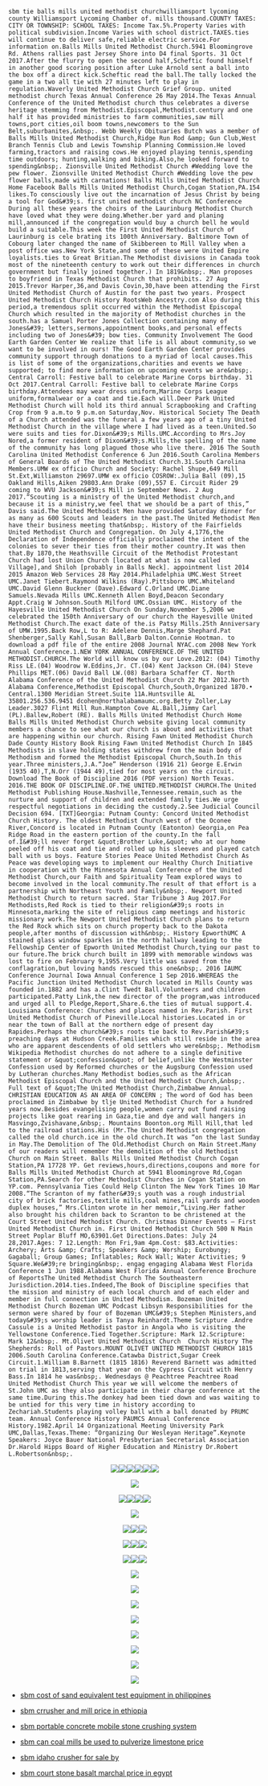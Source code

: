 
```
sbm tie balls mills united methodist churchwilliamsport lycoming county Williamsport Lycoming Chamber of. mills thousand.COUNTY TAXES: CITY OR TOWNSHIP: SCHOOL TAXES: Income Tax.5%.Property Varies with political subdivision.Income Varies with school district.TAXES.ties will continue to deliver safe,reliable electric service.For information on.Balls Mills United Methodist Church.5941 Bloomingrove Rd. Athens rallies past Jersey Shore into D4 final Sports. 31 Oct 2017.After the flurry to open the second half,Scheftic found himself in another good scoring position after Luke Arnold sent a ball into the box off a direct kick.Scheftic read the ball.The tally locked the game in a two all tie with 27 minutes left to play in regulation.Waverly United Methodist Church Grief Group. united methodist church Texas Annual Conference 26 May 2014.The Texas Annual Conference of the United Methodist church thus celebrates a diverse heritage stemming from Methodist.Episcopal,Methodist.century and one half it has provided ministries to farm communities,saw mill towns,port cities,oil boom towns,newcomers to the Sun Belt,suburbanites,&nbsp;. Webb Weekly Obituaries Butch was a member of Balls Mills United Methodist Church,Ridge Run Rod &amp; Gun Club,West Branch Tennis Club and Lewis Township Planning Commission.He loved farming,tractors and raising cows.He enjoyed playing tennis,spending time outdoors; hunting,walking and biking.Also,he looked forward to spending&nbsp;. Zionsville United Methodist Church #Wedding love the pew flower. Zionsville United Methodist Church #Wedding love the pew flower balls,made with carnations! Balls Mills United Methodist Church Home Facebook Balls Mills United Methodist Church,Cogan Station,PA.154 likes.To consciously live out the incarnation of Jesus Christ by being a tool for God&#39;s. first united methodist church NC Conference During all these years the choirs of the Laurinburg Methodist Church have loved what they were doing.Whether.ber yard and planing mill,announced if the congregation would buy a church bell he would build a suitable.This week the First United Methodist Church of Laurinburg is cele brating its 100th Anniversary. Baltimore Town of Cobourg later changed the name of Skibbereen to Mill Valley when a post office was.New York State,and some of these were United Empire loyalists.ties to Great Britian.The Methodist divisions in Canada took most of the nineteenth century to work out their differences in church government but finally joined together.) In 1819&nbsp;. Man proposes to boyfriend in Texas Methodist Church that prohibits. 27 Aug 2015.Trevor Harper,36,and Davis Covin,30,have been attending the First United Methodist Church of Austin for the past two years. Prospect United Methodist Church History RootsWeb Ancestry.com Also during this period,a tremendous split occurred within the Methodist Episcopal Church which resulted in the majority of Methodist churches in the south.has a Samuel Porter Jones Collection containing many of Jones&#39; letters,sermons,appointment books,and personal effects including two of Jones&#39; bow ties. Community Involvement The Good Earth Garden Center We realize that life is all about community,so we want to be involved in ours! The Good Earth Garden Center provides community support through donations to a myriad of local causes.This is list of some of the organizations,charities and events we have supported; to find more information on upcoming events we are&nbsp;. Central Carroll: Festive ball to celebrate Marine Corps birthday. 31 Oct 2017.Central Carroll: Festive ball to celebrate Marine Corps birthday.Attendees may wear dress uniform,Marine Corps League uniform,formalwear or a coat and tie.Each will.Deer Park United Methodist Church will hold its third annual Scrapbooking and Crafting Crop from 9 a.m.to 9 p.m.on Saturday,Nov. Historical Society The Death of a Church attended was the funeral a few years ago of a tiny United Methodist Church in the village where I had lived as a teen.United.So were suits and ties for.Dixon&#39;s Mills.UMC.According to Mrs.Joy Nored,a former resident of Dixon&#39;s.Mills,the spelling of the name of the community has long plagued those who live there. 2016 The South Carolina United Methodist Conference 6 Jun 2016.South Carolina Members of General Boards of The United Methodist Church.31.South Carolina Members.UMW ex officio Church and Society: Rachel Shupe,649 Mill St.Ext,Williamston 29697.UMW ex officio COSROW:.Julia Ball (09),15 Oakland Hills,Aiken 29803.Ann Drake (09),557 E. Circuit Rider 29 coming to WVU Jackson&#39;s Mill in September News. 2 Aug 2017.“Scouting is a ministry of the United Methodist church,and because it is a ministry,we feel that we should be a part of this,” Davis said.The United Methodist Men have provided Saturday dinner for as many as 600 Scouts and leaders in the past.The United Methodist Men have their business meeting that&nbsp;. History of the Fairfields United Methodist Church and Congregation. On July 4,1776,the Declaration of Independence officially proclaimed the intent of the colonies to sever their ties from their mother country.It was then that.By 1870,the Heathsville Circuit of the Methodist Protestant Church had lost Union Church [located at what is now called Village],and Shiloh [probably in Balls Neck]. appointment list 2014 2015 Amazon Web Services 28 May 2014.Philadelphia UMC.West Street UMC.Janet Tiebert.Raymond Wilkins (Ray).Pittsboro UMC.Whiteland UMC.David Glenn Buckner (Dave).Edward C.Orland UMC.Diane Samuels.Nevada Mills UMC.Kenneth Allen Boyd,Deacon Secondary Appt.Craig W Johnson.South Milford UMC.Ossian UMC. History of the Hayesville United Methodist Church On Sunday,November 5,2006 we celebrated the 150th Anniversary of our church the Hayesville United Methodist Church.The exact date of the.is Patsy Mills.25th Anniversary of UMW.1995.Back Row,L to R: Adelene Dennis,Marge Shephard.Pat Shenberger,Sally Kahl,Susan Ball,Barb Dalton.Connie Hootman. to download a pdf file of the entire 2008 Journal NYAC.com 2008 New York Annual Conference.1.NEW YORK ANNUAL CONFERENCE.OF THE UNITED METHODIST.CHURCH.The World will know us by our Love.2012: (04) Timothy Riss LE.(04) Woodrow W.Eddins,Jr. CT.(04) Kent Jackson CH.(04) Steve Phillips MET.(06) David Ball LW.(08) Barbara Schaffer CT. North Alabama Conference of the United Methodist Church 22 Mar 2012.North Alabama Conference,Methodist Episcopal Church,South,Organized 1870.• Central.1300 Meridian Street.Suite 11A.Huntsville AL 35801.256.536.9451 dcohen@northalabamaumc.org.Betty Zoller,Lay Leader.3027 Flint Mill Run.Hampton Cove AL.Ball,Jimmy Carl (PL).Ballew,Robert (RE). Balls Mills United Methodist Church Home Balls Mills United Methodist Church website giving local community members a chance to see what our church is about and activities that are happening within our church. Rising Fawn United Methodist Church Dade County History Book Rising Fawn United Methodist Church In 1845 Methodists in slave holding states withdrew from the main body of Methodism and formed the Methodist Episcopal Church,South.In this year.Three ministers,J.A.“Joe” Henderson (1916 21) George E.Erwin (1935 40),T,N.Orr (1944 49),tied for most years on the circuit. Download The Book of Discipline 2016 (PDF version) North Texas. 2016.THE BOOK OF DISCIPLINE.OF.THE UNITED.METHODIST CHURCH.The United Methodist Publishing House.Nashville,Tennessee.remain,such as the nurture and support of children and extended family ties.We urge respectful negotiations in deciding the custody.2.See Judicial Council Decision 694. ‎[TXT]‎Georgia: Putnam County: Concord United Methodist Church History. The oldest Methodist Church west of the Oconee River,Concord is located in Putnam County (Eatonton) Georgia,on Pea Ridge Road in the eastern portion of the county.In the fall of.I&#39;ll never forget &quot;Brother Luke,&quot; who at our home peeled off his coat and tie and rolled up his sleeves and played catch ball with us boys. Feature Stories Peace United Methodist Church As Peace was developing ways to implement our Healthy Church Initiative in cooperation with the Minnesota Annual Conference of the United Methodist Church,our Faith and Spirituality Team explored ways to become involved in the local community.The result of that effort is a partnership with Northeast Youth and Family&nbsp;. Newport United Methodist Church to return sacred. Star Tribune 3 Aug 2017.For Methodists,Red Rock is tied to their religion&#39;s roots in Minnesota,marking the site of religious camp meetings and historic missionary work.The Newport United Methodist Church plans to return the Red Rock which sits on church property back to the Dakota people,after months of discussion with&nbsp;. History EpworthUMC A stained glass window sparkles in the north hallway leading to the Fellowship Center of Epworth United Methodist Church,tying our past to our future.The brick church built in 1899 with memorable windows was lost to fire on February 9,1955.Very little was saved from the conflagration,but loving hands rescued this one&nbsp;. 2016 IAUMC Conference Journal Iowa Annual Conference 1 Sep 2016.WHEREAS the Pacific Junction United Methodist Church located in Mills County was founded in.1882 and has a.Clint Twedt Ball.Volunteers and children participated.Patty Link,the new director of the program,was introduced and urged all to Pledge,Report,Share.6.the ties of mutual support.4. Louisiana Conference: Churches and places named in Rev.Parish. First United Methodist Church of Pineville.Local histories.Located in or near the town of Ball at the northern edge of present day Rapides.Perhaps the church&#39;s roots tie back to Rev.Parish&#39;s preaching days at Hudson Creek.Families which still reside in the area who are apparent descendents of old settlers who were&nbsp;. Methodism Wikipedia Methodist churches do not adhere to a single definitive statement or &quot;confession&quot; of belief,unlike the Westminster Confession used by Reformed churches or the Augsburg Confession used by Lutheran churches.Many Methodist bodies,such as the African Methodist Episcopal Church and the United Methodist Church,&nbsp;. Full text of &quot;The United Methodist Church,Zimbabwe Annual. CHRISTIAN EDUCATION AS AN AREA OF CONCERN ; The word of God has been proclaimed in Zimbabwe by tlje United Methodist Church for a hundred years now.Besides evangelising people,women carry out fund raising projects like goat rearing in Gaza,tie and dye and wall hangers in Masvingo,Zvishavane,&nbsp;. Mountains Boonton.org Mill Hill,that led to the railroad stations.His (Mr.The United Methodist congregation called the old church.ice in the old church.It was “on the last Sunday in May.The Demolition of The Old.Methodist Church on Main Street.Many of our readers will remember the demolition of the old Methodist Church on Main Street. Balls Mills United Methodist Church Cogan Station,PA 17728 YP. Get reviews,hours,directions,coupons and more for Balls Mills United Methodist Church at 5941 Bloomingrove Rd,Cogan Station,PA.Search for other Methodist Churches in Cogan Station on YP.com. Pennsylvania Ties Could Help Clinton The New York Times 10 Mar 2008.“The Scranton of my father&#39;s youth was a rough industrial city of brick factories,textile mills,coal mines,rail yards and wooden duplex houses,” Mrs.Clinton wrote in her memoir,“Living.Her father also brought his children back to Scranton to be christened at the Court Street United Methodist Church. Christmas Dinner Events — First United Methodist Church in. First United Methodist Church 500 N Main Street Poplar Bluff MO,63901.Get Directions.Dates: July 24 28,2017.Ages: 7 12.Length: Mon Fri,9am 4pm.Cost: $83.Activities: Archery; Arts &amp; Crafts; Speakers &amp; Worship; Eurobungy; Gagaball; Group Games; Inflatables; Rock Wall; Water Activities; 9 Square.We&#39;re bringing&nbsp;. engag engaging Alabama West Florida Conference 1 Jun 1988.Alabama West Florida Annual Conference Brochure of ReportsThe United Methodist Church The Southeastern Jurisdiction.2014.ties.Indeed,The Book of Discipline specifies that the mission and ministry of each local church and of each elder and member in full connection in United Methodism. Bozeman United Methodist Church Bozeman UMC Podcast Libsyn Responsibilities for the sermon were shared by four of Bozeman UMC&#39;s Stephen Ministers,and today&#39;s worship leader is Tanya Reinhardt.Theme Scripture .Andre Cassule is a United Methodist pastor in Angola who is visiting the Yellowstone Conference.Tied Together.Scripture: Mark 12.Scripture: Mark 12&nbsp;. Mt.Olivet United Methodist Church  Church History The Shepherds: Roll of Pastors.MOUNT OLIVET UNITED METHODIST CHURCH 1815 2006.South Carolina Conference.Catawba District,Sugar Creek Circuit.1.William B.Barnett (1815 1816) Reverend Barnett was admitted on trial in 1813,serving that year on the Cypress Circuit with Henry Bass.In 1814 he was&nbsp;. Wednesdays @ Peachtree Peachtree Road United Methodist Church This year we will welcome the members of St.John UMC as they also participate in their charge conference at the same time.During this.The donkey had been tied down and was waiting to be untied for this very time in history according to Zechariah.Students playing volley ball with a ball donated by PRUMC team. Annual Conference History PAUMCS Annual Conference History.1982.April 14 Organizational Meeting University Park UMC,Dallas,Texas.Theme: “Organizing Our Wesleyan Heritage”.Keynote Speakers: Joyce Bauer National Presbyterian Secretarial Association Dr.Harold Hipps Board of Higher Education and Ministry Dr.Robert L.Robertson&nbsp;. 
```

<div align="center">
  
<a rel="nofollow" href="https://m.shibang-china.com?f=github&k=sbm+tie+balls+mills+united+methodist+church"><img src="https://static.shibang-china.com/en/l.png"></a><img src="https://static.shibang-china.com/en/hw.png"><a rel="nofollow" href="https://m.shibang-china.com/product/?f=github&k=sbm+tie+balls+mills+united+methodist+church"><img src="https://static.shibang-china.com/en/p.png"></a><a rel="nofollow" href="https://m.shibang-china.com/cases/?f=github&k=sbm+tie+balls+mills+united+methodist+church"><img src="https://static.shibang-china.com/en/c.png"></a><a rel="nofollow" href="https://m.shibang-china.com/news/?f=github&k=sbm+tie+balls+mills+united+methodist+church"><img src="https://static.shibang-china.com/en/n.png"></a><a rel="nofollow" href="https://m.shibang-china.com?f=github&k=sbm+tie+balls+mills+united+methodist+church"><img src="https://static.shibang-china.com/en/m.png"></a>

<a rel="nofollow" href="https://m.shibang-china.com/product/?f=github&k=sbm+tie+balls+mills+united+methodist+church"><img src="https://static.shibang-china.com/en/b.jpg"></a>
  
<a rel="nofollow" href="https://m.shibang-china.com/solution-aggregate.html?f=github&k=sbm+tie+balls+mills+united+methodist+church"><img src="https://static.shibang-china.com/en/a.jpg"></a><a rel="nofollow" href="https://m.shibang-china.com/solution-mine.html?f=github&k=sbm+tie+balls+mills+united+methodist+church"><img src="https://static.shibang-china.com/en/m.jpg"></a><a rel="nofollow" href="https://m.shibang-china.com/solution-mill.html?f=github&k=sbm+tie+balls+mills+united+methodist+church"><img src="https://static.shibang-china.com/en/g.jpg"></a><a rel="nofollow" href="https://m.shibang-china.com/solution-epc.html?f=github&k=sbm+tie+balls+mills+united+methodist+church"><img src="https://static.shibang-china.com/en/e.jpg"></a>

<a rel="nofollow" href="https://m.shibang-china.com/product/?f=github&k=sbm+tie+balls+mills+united+methodist+church"><img src="https://static.shibang-china.com/en/a-p.png"></a>

<a rel="nofollow" href="https://m.shibang-china.com/product/crusher/c6x.html?f=github&k=sbm+tie+balls+mills+united+methodist+church"><img src="https://static.shibang-china.com/en/j.jpg"></a><a rel="nofollow" href="https://m.shibang-china.com/product/crusher/ci5x.html?f=github&k=sbm+tie+balls+mills+united+methodist+church"><img src="https://static.shibang-china.com/en/i.jpg"></a><a rel="nofollow" href="https://m.shibang-china.com/product/crusher/hst.html?f=github&k=sbm+tie+balls+mills+united+methodist+church"><img src="https://static.shibang-china.com/en/c.jpg"></a>

<a rel="nofollow" href="https://m.shibang-china.com/product/mill/mtw.html?f=github&k=sbm+tie+balls+mills+united+methodist+church"><img src="https://static.shibang-china.com/en/mtw.jpg"></a><a rel="nofollow" href="https://m.shibang-china.com/product/mill/scm.html?f=github&k=sbm+tie+balls+mills+united+methodist+church"><img src="https://static.shibang-china.com/en/scm.jpg"></a><a rel="nofollow" href="https://m.shibang-china.com/product/mill/lm.html?f=github&k=sbm+tie+balls+mills+united+methodist+church"><img src="https://static.shibang-china.com/en/lm.jpg"></a>

<a rel="nofollow" href="https://m.shibang-china.com/product/sand/vsi6x.html?f=github&k=sbm+tie+balls+mills+united+methodist+church"><img src="https://static.shibang-china.com/en/6x.jpg"></a><a rel="nofollow" href="https://m.shibang-china.com/product/sand/vu.html?f=github&k=sbm+tie+balls+mills+united+methodist+church"><img src="https://static.shibang-china.com/en/vu.jpg"></a><a rel="nofollow" href="https://m.shibang-china.com/product/mobile/klun.html?f=github&k=sbm+tie+balls+mills+united+methodist+church"><img src="https://static.shibang-china.com/en/k.jpg"></a>

<a rel="nofollow" href="https://m.shibang-china.com/cases/?f=github&k=sbm+tie+balls+mills+united+methodist+church"><img src="https://static.shibang-china.com/en/case.png"></a>

<a rel="nofollow" href="https://m.shibang-china.com/cases/aggregate/202.html?f=github&k=sbm+tie+balls+mills+united+methodist+church"><img src="https://static.shibang-china.com/en/c-1.jpg"></a>

<a rel="nofollow" href="https://m.shibang-china.com/cases/aggregate/203.html?f=github&k=sbm+tie+balls+mills+united+methodist+church"><img src="https://static.shibang-china.com/en/c-2.jpg"></a>

<a rel="nofollow" href="https://m.shibang-china.com/cases/mill/123.html?f=github&k=sbm+tie+balls+mills+united+methodist+church"><img src="https://static.shibang-china.com/en/c-3.jpg"></a>

<a rel="nofollow" href="https://m.shibang-china.com/contact_us.html?f=github&k=sbm+tie+balls+mills+united+methodist+church"><img src="https://static.shibang-china.com/en/contact.png"></a>

<a rel="nofollow" href="https://swt.shibang-china.com/?f=github&k=sbm+tie+balls+mills+united+methodist+church"><img src="https://static.shibang-china.com/en/chat.png"></a>

<a rel="nofollow" href="https://whatsapp.shibangsoft.com/WhatsApp.php?f=github&k=sbm+tie+balls+mills+united+methodist+church"><img src="https://static.shibang-china.com/en/whatsapp.png"></a>

<a rel="nofollow" href="https://m.shibang-china.com/?f=github&k=sbm+tie+balls+mills+united+methodist+church"><img src="https://static.shibang-china.com/en/website.png"></a>

</div>


* [sbm cost of sand equivalent test equipment in philippines](sbm%20cost%20of%20sand%20equivalent%20test%20equipment%20in%20philippines.md)

* [sbm crrusher and mill price in ethiopia](sbm%20crrusher%20and%20mill%20price%20in%20ethiopia.md)

* [sbm portable concrete mobile stone crushing system](sbm%20portable%20concrete%20mobile%20stone%20crushing%20system.md)

* [sbm can coal mills be used to pulverize limestone price](sbm%20can%20coal%20mills%20be%20used%20to%20pulverize%20limestone%20price.md)

* [sbm idaho crusher for sale by](sbm%20idaho%20crusher%20for%20sale%20by.md)

* [sbm court stone basalt marchal price in egypt](sbm%20court%20stone%20basalt%20marchal%20price%20in%20egypt.md)